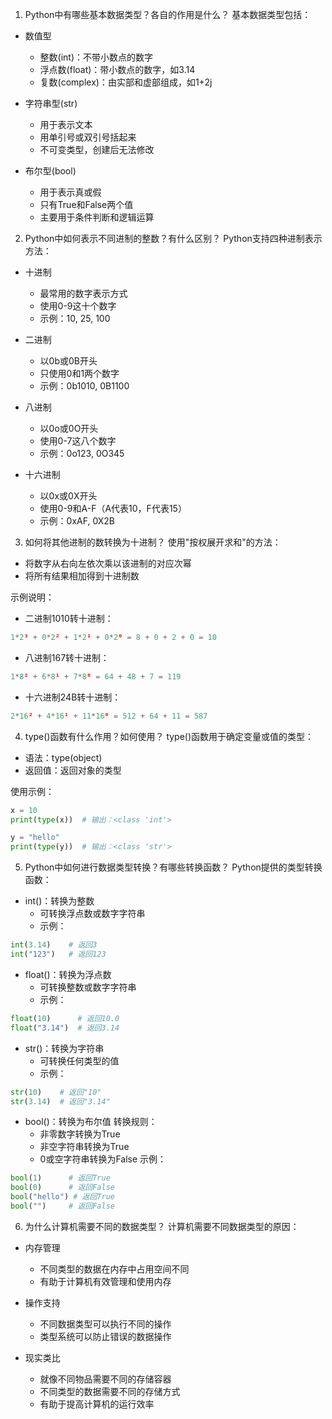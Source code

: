 1. Python中有哪些基本数据类型？各自的作用是什么？
基本数据类型包括：

- 数值型
    - 整数(int)：不带小数点的数字
    - 浮点数(float)：带小数点的数字，如3.14
    - 复数(complex)：由实部和虚部组成，如1+2j

- 字符串型(str)
    - 用于表示文本
    - 用单引号或双引号括起来
    - 不可变类型，创建后无法修改

- 布尔型(bool)
    - 用于表示真或假
    - 只有True和False两个值
    - 主要用于条件判断和逻辑运算

2. Python中如何表示不同进制的整数？有什么区别？
Python支持四种进制表示方法：

- 十进制
    - 最常用的数字表示方式
    - 使用0-9这十个数字
    - 示例：10, 25, 100

- 二进制
    - 以0b或0B开头
    - 只使用0和1两个数字
    - 示例：0b1010, 0B1100

- 八进制
    - 以0o或0O开头
    - 使用0-7这八个数字
    - 示例：0o123, 0O345

- 十六进制
    - 以0x或0X开头
    - 使用0-9和A-F（A代表10，F代表15）
    - 示例：0xAF, 0X2B

3. 如何将其他进制的数转换为十进制？
使用"按权展开求和"的方法：
- 将数字从右向左依次乘以该进制的对应次幂
- 将所有结果相加得到十进制数

示例说明：

- 二进制1010转十进制：
```python
1*2³ + 0*2² + 1*2¹ + 0*2⁰ = 8 + 0 + 2 + 0 = 10
```

- 八进制167转十进制：
```python
1*8² + 6*8¹ + 7*8⁰ = 64 + 48 + 7 = 119
```

- 十六进制24B转十进制：
```python
2*16² + 4*16¹ + 11*16⁰ = 512 + 64 + 11 = 587
```

4. type()函数有什么作用？如何使用？
type()函数用于确定变量或值的类型：
- 语法：type(object)
- 返回值：返回对象的类型

使用示例：
```python
x = 10
print(type(x))  # 输出：<class 'int'>

y = "hello"
print(type(y))  # 输出：<class 'str'>
```

5. Python中如何进行数据类型转换？有哪些转换函数？
Python提供的类型转换函数：

- int()：转换为整数
    - 可转换浮点数或数字字符串
    - 示例：
```python
int(3.14)    # 返回3
int("123")   # 返回123
```

- float()：转换为浮点数
    - 可转换整数或数字字符串
    - 示例：
```python
float(10)      # 返回10.0
float("3.14")  # 返回3.14
```

- str()：转换为字符串
    - 可转换任何类型的值
    - 示例：
```python
str(10)    # 返回"10"
str(3.14)  # 返回"3.14"
```

- bool()：转换为布尔值
转换规则：
    - 非零数字转换为True
    - 非空字符串转换为True
    - 0或空字符串转换为False
示例：
```python
bool(1)      # 返回True
bool(0)      # 返回False
bool("hello") # 返回True
bool("")     # 返回False
```

6. 为什么计算机需要不同的数据类型？
计算机需要不同数据类型的原因：

- 内存管理
    - 不同类型的数据在内存中占用空间不同
    - 有助于计算机有效管理和使用内存

- 操作支持
    - 不同数据类型可以执行不同的操作
    - 类型系统可以防止错误的数据操作

- 现实类比
    - 就像不同物品需要不同的存储容器
    - 不同类型的数据需要不同的存储方式
    - 有助于提高计算机的运行效率